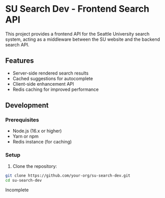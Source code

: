 # SU Search Dev - Frontend Search API

This project provides a frontend API for the Seattle University search system, acting as a middleware between the SU website and the backend search API.

## Features

- Server-side rendered search results
- Cached suggestions for autocomplete
- Client-side enhancement API
- Redis caching for improved performance

## Development

### Prerequisites

- Node.js (16.x or higher)
- Yarn or npm
- Redis instance (for caching)

### Setup

1. Clone the repository:

``` bash
git clone https://github.com/your-org/su-search-dev.git
cd su-search-dev
```

Incomplete
